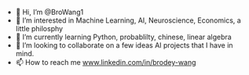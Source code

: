- 👋 Hi, I’m @BroWang1
- 👀 I’m interested in Machine Learning, AI, Neuroscience, Economics, a little philosphy 
- 🌱 I’m currently learning Python, probablilty, chinese, linear algebra
- 💞️ I’m looking to collaborate on a few ideas AI projects that I have in mind.
- 📫 How to reach me www.linkedin.com/in/brodey-wang

<!---
BroWang1/BroWang1 is a ✨ special ✨ repository because its `README.md` (this file) appears on your GitHub profile.
You can click the Preview link to take a look at your changes.
--->

